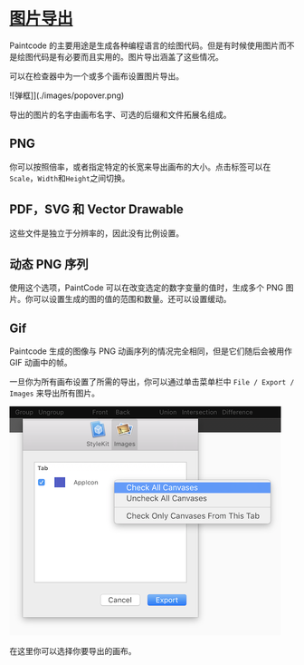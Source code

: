 # [图片导出](_cover.md)

Paintcode 的主要用途是生成各种编程语言的绘图代码。但是有时候使用图片而不是绘图代码是有必要而且实用的。图片导出涵盖了这些情况。

可以在检查器中为一个或多个画布设置图片导出。

![弹框]](./images/popover.png)

导出的图片的名字由画布名字、可选的后缀和文件拓展名组成。

## PNG

你可以按照倍率，或者指定特定的长宽来导出画布的大小。点击标签可以在`Scale`，`Width`和`Height`之间切换。

## PDF，SVG 和 Vector Drawable

这些文件是独立于分辨率的，因此没有比例设置。

## 动态 PNG 序列

使用这个选项，PaintCode 可以在改变选定的数字变量的值时，生成多个 PNG 图片。你可以设置生成的图的值的范围和数量。还可以设置缓动。

## Gif

Paintcode 生成的图像与 PNG 动画序列的情况完全相同，但是它们随后会被用作 GIF 动画中的帧。

一旦你为所有画布设置了所需的导出，你可以通过单击菜单栏中 `File / Export / Images` 来导出所有图片。

![表单](./images/sheet.png)

在这里你可以选择你要导出的画布。
